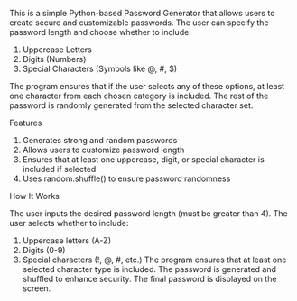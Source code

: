 This is a simple Python-based Password Generator that allows users to create secure and customizable passwords. The user can specify the password length and choose whether to include:
1. Uppercase Letters
2. Digits (Numbers)
3. Special Characters (Symbols like @, #, $)

The program ensures that if the user selects any of these options, at least one character from each chosen category is included. The rest of the password is randomly generated from the selected character set.

Features
1. Generates strong and random passwords
2. Allows users to customize password length
3. Ensures that at least one uppercase, digit, or special character is included if selected
4. Uses random.shuffle() to ensure password randomness

How It Works

The user inputs the desired password length (must be greater than 4).
The user selects whether to include:
  1. Uppercase letters (A-Z)
  2. Digits (0-9)
  3. Special characters (!, @, #, etc.)
The program ensures that at least one selected character type is included.
The password is generated and shuffled to enhance security.
The final password is displayed on the screen.
